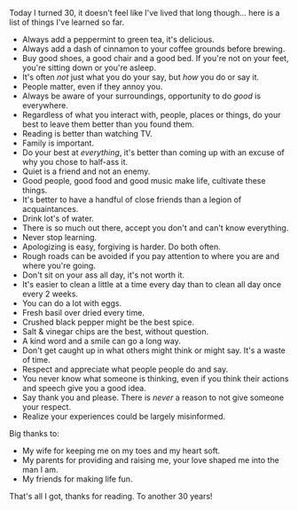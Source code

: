 <!--
{
  "title": "The Big 3-0"
}
-->

Today I turned 30, it doesn't feel like I've lived that long though... here is a list of things I've learned so far.


- Always add a peppermint to green tea, it's delicious.
- Always add a dash of cinnamon to your coffee grounds before brewing.
- Buy good shoes, a good chair and a good bed. If you're not on your feet, you're sitting down or you're asleep.
- It's often _not_ just what you do your say, but _how_ you do or say it.
- People matter, even if they annoy you.
- Always be aware of your surroundings, opportunity to do _good_ is everywhere.
- Regardless of what you interact with, people, places or things, do your best to leave them better than you found them.
- Reading is better than watching TV.
- Family is important.
- Do your best at _everything_, it's better than coming up with an excuse of why you chose to half-ass it.
- Quiet is a friend and not an enemy.
- Good people, good food and good music make life, cultivate these things.
- It's better to have a handful of close friends than a legion of acquaintances. 
- Drink lot's of water.
- There is so much out there, accept you don't and can't know everything.
- Never stop learning.
- Apologizing is easy, forgiving is harder. Do both often.
- Rough roads can be avoided if you pay attention to where you are and where you're going.
- Don't sit on your ass all day, it's not worth it.
- It's easier to clean a little at a time every day than to clean all day once every 2 weeks.
- You can do a lot with eggs.
- Fresh basil over dried every time.
- Crushed black pepper might be the best spice.
- Salt & vinegar chips are the best, without question.
- A kind word and a smile can go a long way.
- Don't get caught up in what others might think or might say. It's a waste of time.
- Respect and appreciate what people people do and say.
- You never know what someone is thinking, even if you think their actions and speech give you a good idea.
- Say thank you and please. There is _never_ a reason to not give someone your respect.
- Realize your experiences could be largely misinformed.


Big thanks to:
- My wife for keeping me on my toes and my heart soft. 
- My parents for providing and raising me, your love shaped me into the man I am.
- My friends for making life fun.

That's all I got, thanks for reading. To another 30 years!

